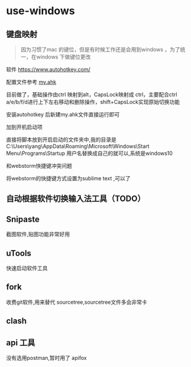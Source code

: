 # use-windows


## 键盘映射
> 因为习惯了mac 的键位，但是有时候工作还是会用到windows ，为了统一，在windows 下做键位更改

软件 
https://www.autohotkey.com/

配置文件参考 [my.ahk](my.ahk)


目前做了，基础操作由ctrl 映射到alt，CapsLock映射成 ctrl，主要配合ctrl a/e/b/f/d进行上下左右移动和删除操作，shift+CapsLock实现原始切换功能

安装autohotkey 后新建my.ahk文件直接运行即可

加到开机启动项

直接将脚本放到开启启动的文件夹中,我的目录是 C:\Users\yang\AppData\Roaming\Microsoft\Windows\Start Menu\Programs\Startup 用户名替换成自己的就可以,系统是windows10

和webstorm快捷键冲突问题

将webstorm的快捷键方式设置为sublime text ,可以了

## 自动根据软件切换输入法工具（TODO）



## Snipaste
截图软件,贴图功能非常好用

## uTools 
快速启动软件工具

## fork
收费git软件,用来替代 sourcetree,sourcetree文件多会非常卡

## clash

## api 工具
没有选用postman,暂时用了 apifox
